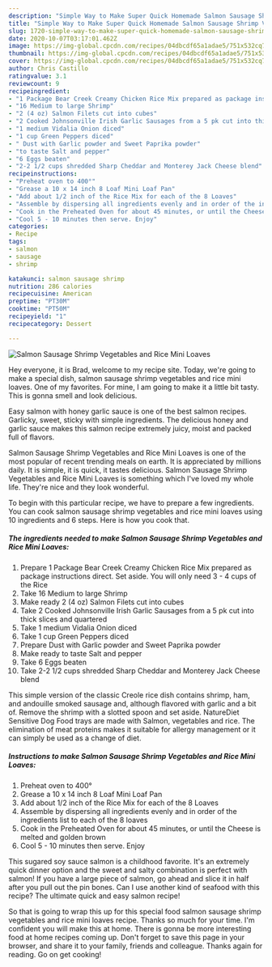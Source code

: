```yaml
---
description: "Simple Way to Make Super Quick Homemade Salmon Sausage Shrimp Vegetables and Rice Mini Loaves"
title: "Simple Way to Make Super Quick Homemade Salmon Sausage Shrimp Vegetables and Rice Mini Loaves"
slug: 1720-simple-way-to-make-super-quick-homemade-salmon-sausage-shrimp-vegetables-and-rice-mini-loaves
date: 2020-10-07T03:17:01.462Z
image: https://img-global.cpcdn.com/recipes/04dbcdf65a1adae5/751x532cq70/salmon-sausage-shrimp-vegetables-and-rice-mini-loaves-recipe-main-photo.jpg
thumbnail: https://img-global.cpcdn.com/recipes/04dbcdf65a1adae5/751x532cq70/salmon-sausage-shrimp-vegetables-and-rice-mini-loaves-recipe-main-photo.jpg
cover: https://img-global.cpcdn.com/recipes/04dbcdf65a1adae5/751x532cq70/salmon-sausage-shrimp-vegetables-and-rice-mini-loaves-recipe-main-photo.jpg
author: Chris Castillo
ratingvalue: 3.1
reviewcount: 9
recipeingredient:
- "1 Package Bear Creek Creamy Chicken Rice Mix prepared as package instructions direct Set aside You will only need 3  4 cups of the Rice"
- "16 Medium to large Shrimp"
- "2 (4 oz) Salmon Filets cut into cubes"
- "2 Cooked Johnsonville Irish Garlic Sausages from a 5 pk cut into thick slices and quartered"
- "1 medium Vidalia Onion diced"
- "1 cup Green Peppers diced"
- " Dust with Garlic powder and Sweet Paprika powder"
- "to taste Salt and pepper"
- "6 Eggs beaten"
- "2-2 1/2 cups shredded Sharp Cheddar and Monterey Jack Cheese blend"
recipeinstructions:
- "Preheat oven to 400°"
- "Grease a 10 x 14 inch 8 Loaf Mini Loaf Pan"
- "Add about 1/2 inch of the Rice Mix for each of the 8 Loaves"
- "Assemble by dispersing all ingredients evenly and in order of the ingredients list to each of the 8 loaves"
- "Cook in the Preheated Oven for about 45 minutes, or until the Cheese is melted and golden brown"
- "Cool 5 - 10 minutes then serve. Enjoy"
categories:
- Recipe
tags:
- salmon
- sausage
- shrimp

katakunci: salmon sausage shrimp 
nutrition: 286 calories
recipecuisine: American
preptime: "PT30M"
cooktime: "PT50M"
recipeyield: "1"
recipecategory: Dessert

---
```



![Salmon Sausage Shrimp Vegetables and Rice Mini Loaves](https://img-global.cpcdn.com/recipes/04dbcdf65a1adae5/751x532cq70/salmon-sausage-shrimp-vegetables-and-rice-mini-loaves-recipe-main-photo.jpg)

Hey everyone, it is Brad, welcome to my recipe site. Today, we're going to make a special dish, salmon sausage shrimp vegetables and rice mini loaves. One of my favorites. For mine, I am going to make it a little bit tasty. This is gonna smell and look delicious.

Easy salmon with honey garlic sauce is one of the best salmon recipes. Garlicky, sweet, sticky with simple ingredients. The delicious honey and garlic sauce makes this salmon recipe extremely juicy, moist and packed full of flavors.

Salmon Sausage Shrimp Vegetables and Rice Mini Loaves is one of the most popular of recent trending meals on earth. It is appreciated by millions daily. It is simple, it is quick, it tastes delicious. Salmon Sausage Shrimp Vegetables and Rice Mini Loaves is something which I've loved my whole life. They're nice and they look wonderful.


To begin with this particular recipe, we have to prepare a few ingredients. You can cook salmon sausage shrimp vegetables and rice mini loaves using 10 ingredients and 6 steps. Here is how you cook that.

<!--inarticleads1-->

##### The ingredients needed to make Salmon Sausage Shrimp Vegetables and Rice Mini Loaves:

1. Prepare 1 Package Bear Creek Creamy Chicken Rice Mix prepared as package instructions direct. Set aside. You will only need 3 - 4 cups of the Rice
1. Take 16 Medium to large Shrimp
1. Make ready 2 (4 oz) Salmon Filets cut into cubes
1. Take 2 Cooked Johnsonville Irish Garlic Sausages from a 5 pk cut into thick slices and quartered
1. Take 1 medium Vidalia Onion diced
1. Take 1 cup Green Peppers diced
1. Prepare  Dust with Garlic powder and Sweet Paprika powder
1. Make ready to taste Salt and pepper
1. Take 6 Eggs beaten
1. Take 2-2 1/2 cups shredded Sharp Cheddar and Monterey Jack Cheese blend


This simple version of the classic Creole rice dish contains shrimp, ham, and andouille smoked sausage and, although flavored with garlic and a bit of. Remove the shrimp with a slotted spoon and set aside. NatureDiet Sensitive Dog Food trays are made with Salmon, vegetables and rice. The elimination of meat proteins makes it suitable for allergy management or it can simply be used as a change of diet. 

<!--inarticleads2-->

##### Instructions to make Salmon Sausage Shrimp Vegetables and Rice Mini Loaves:

1. Preheat oven to 400°
1. Grease a 10 x 14 inch 8 Loaf Mini Loaf Pan
1. Add about 1/2 inch of the Rice Mix for each of the 8 Loaves
1. Assemble by dispersing all ingredients evenly and in order of the ingredients list to each of the 8 loaves
1. Cook in the Preheated Oven for about 45 minutes, or until the Cheese is melted and golden brown
1. Cool 5 - 10 minutes then serve. Enjoy


This sugared soy sauce salmon is a childhood favorite. It&#39;s an extremely quick dinner option and the sweet and salty combination is perfect with salmon! If you have a large piece of salmon, go ahead and slice it in half after you pull out the pin bones. Can I use another kind of seafood with this recipe? The ultimate quick and easy salmon recipe! 

So that is going to wrap this up for this special food salmon sausage shrimp vegetables and rice mini loaves recipe. Thanks so much for your time. I'm confident you will make this at home. There is gonna be more interesting food at home recipes coming up. Don't forget to save this page in your browser, and share it to your family, friends and colleague. Thanks again for reading. Go on get cooking!
